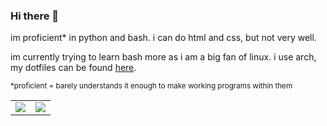 ### Hi there 👋
im proficient* in python and bash. i can do html and css, but not very well.

im currently trying to learn bash more as i am a big fan of linux. i use arch, my dotfiles can be found [here](https://github.com/verbes4/dotfiles).

<sub>*proficient = barely understands it enough to make working programs within them</sub>

<table>
  <tr>
    <td>
      <img src="https://spotify-github-profile.vercel.app/api/view?uid=876pfkrgadz8xcokeukh9dn5t&cover_image=true&theme=default&show_offline=false&background_color=121212&interchange=true&bar_color=53b14f&bar_color_cover=false"</>
    </td>
    <td>
      <img src="https://github-readme-stats.vercel.app/api?username=verbes4"</>
    </td>
  </tr>
</table>

<!--
**verbes4/verbes4** is a ✨ _special_ ✨ repository because its `README.md` (this file) appears on your GitHub profile.

Here are some ideas to get you started:

- 🔭 I’m currently working on ...
- 🌱 I’m currently learning ...
- 👯 I’m looking to collaborate on ...
- 🤔 I’m looking for help with ...
- 💬 Ask me about ...
- 📫 How to reach me: ...
- 😄 Pronouns: ...
- ⚡ Fun fact: ...
-->
